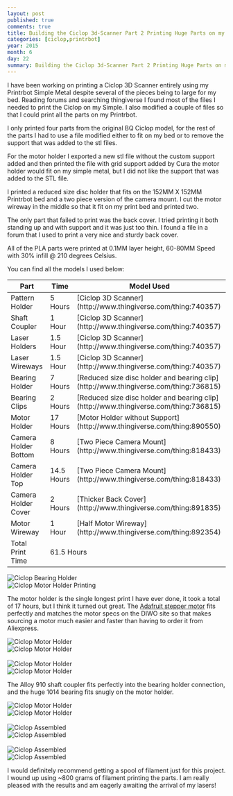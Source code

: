 ```yaml
---
layout: post
published: true
comments: true
title: Building the Ciclop 3d-Scanner Part 2 Printing Huge Parts on my Little Printrbot
categories: [ciclop,printrbot]
year: 2015
month: 6
day: 22
summary: Building the Ciclop 3d-Scanner Part 2 Printing Huge Parts on my Little Printrbot
---
```


I have been working on printing a Ciclop 3D Scanner entirely using my Printrbot Simple Metal despite several of the pieces being to large for my bed. Reading forums and searching thingiverse I found most of the files I needed to print the Ciclop on my Simple. I also modified a couple of files so that I could print all the parts on my Printrbot.

I only printed four parts from the original BQ Ciclop model, for the rest of the parts I had to use a file modified either to fit on my bed or to remove the support that was added to the stl files.

For the motor holder I exported a new stl file without the custom support added and then printed the file with grid support added by Cura the motor holder would fit on my simple metal, but I did not like the support that was added to the STL file.  

I printed a reduced size disc holder that fits on the 152MM X 152MM Printrbot bed and a two piece version of the camera mount. I cut the motor wireway in the middle so that it fit on my print bed and printed two.

The only part that failed to print was the back cover.  I tried printing it both standing up and with support and it was just too thin. I found a file in a forum that I used to print a very nice and sturdy back cover.

All of the PLA parts were printed at 0.1MM layer height, 60-80MM Speed with 30% infill @ 210 degrees Celsius.

You can find all the models I used below:

<div class="table-responsive">
  <table class="table table-hover table-bordered">
    <thead>
      <tr>
        <th>Part</th>
        <th>Time</th>
        <th>Model Used</th>
      </tr>
    </thead>
    <tbody>
      <tr>
        <td>Pattern Holder</td>
        <td>5 Hours</td>
        <td>[Ciclop 3D Scanner](http://www.thingiverse.com/thing:740357)</td>
      </tr>
      <tr>
        <td>Shaft Coupler</td>
        <td>1 Hour</td>
        <td>[Ciclop 3D Scanner](http://www.thingiverse.com/thing:740357)</td>
      </tr>
      <tr>
        <td>Laser Holders</td>
        <td>1.5 Hour</td>
        <td>[Ciclop 3D Scanner](http://www.thingiverse.com/thing:740357)</td>
      </tr>
      <tr>
        <td>Laser Wireways</td>
        <td>1.5 Hour</td>
        <td>[Ciclop 3D Scanner](http://www.thingiverse.com/thing:740357)</td>
      </tr>
      <tr>
        <td>Bearing Holder</td>
        <td>7 Hours</td>
        <td>[Reduced size disc holder and bearing clip](http://www.thingiverse.com/thing:736815)</td>
      </tr>
      <tr>
        <td>Bearing Clips</td>
        <td>2 Hours</td>
        <td>[Reduced size disc holder and bearing clip](http://www.thingiverse.com/thing:736815)</td>
      </tr>
      <tr>
        <td>Motor Holder</td>
        <td>17 Hours</td>
        <td>[Motor Holder without Support](http://www.thingiverse.com/thing:890550)</td>
      </tr>
      <tr>
        <td>Camera Holder Bottom</td>
        <td>8 Hours</td>
        <td>[Two Piece Camera Mount](http://www.thingiverse.com/thing:818433)</td>
      </tr>
      <tr>
        <td>Camera Holder Top</td>
        <td>14.5 Hours</td>
        <td>[Two Piece Camera Mount](http://www.thingiverse.com/thing:818433)</td>
      </tr>
      <tr>
        <td>Camera Holder Cover</td>
        <td>2 Hours</td>
        <td>[Thicker Back Cover](http://www.thingiverse.com/thing:891835)</td>
      </tr>
      <tr>
        <td>Motor Wireway</td>
        <td>1 Hour</td>
        <td>[Half Motor Wireway](http://www.thingiverse.com/thing:892354)</td>
      </tr>
      <tr>
        <td>Total Print Time</td>
        <td colspan="2">61.5 Hours</td>
      </tr>
    </tbody>
  </table>
</div>

<div class="row">
  <div class="col-md-6">
    <img alt="Ciclop Bearing Holder" src="http://garthvh.com/assets/img/ciclop/ciclop_bearing_holder.jpg" class="img-responsive img-rounded" />
  </div>
  <div class="col-md-6">
    <img alt="Ciclop Motor Holder Printing" src="http://garthvh.com/assets/img/ciclop/ciclop_motor_holder_printing.jpg" class="img-responsive img-rounded" />
  </div>
</div>


The motor holder is the single longest print I have ever done, it took a total of 17 hours, but I think it turned out great. The [Adafruit stepper motor](https://www.adafruit.com/products/324) fits perfectly and matches the motor specs on the DIWO site so that makes sourcing a motor much easier and faster than having to order it from Aliexpress.

<div class="row">
  <div class="col-md-6">
    <img alt="Ciclop Motor Holder" src="http://garthvh.com/assets/img/ciclop/ciclop_motor_holder_1.jpg" class="img-responsive img-rounded" />
  </div>
  <div class="col-md-6">
    <img alt="Ciclop Motor Holder" src="http://garthvh.com/assets/img/ciclop/ciclop_motor_holder_2.jpg" class="img-responsive img-rounded" />
  </div>
</div>
<br/>
<div class="row">
  <div class="col-md-6">
    <img alt="Ciclop Motor Holder" src="http://garthvh.com/assets/img/ciclop/ciclop_motor_holder_3.jpg" class="img-responsive img-rounded" />
  </div>
  <div class="col-md-6">
    <img alt="Ciclop Motor Holder" src="http://garthvh.com/assets/img/ciclop/ciclop_motor_holder_with_motor_2.jpg" class="img-responsive img-rounded" />
  </div>
</div>

The Alloy 910 shaft coupler fits perfectly into the bearing holder connection, and the huge 1014 bearing fits snugly on the motor holder.

<div class="row">
  <div class="col-md-6">
    <img alt="Ciclop Motor Holder" src="http://garthvh.com/assets/img/ciclop/ciclop_motor_holder_with_motor_1.jpg" class="img-responsive img-rounded" />
  </div>
  <div class="col-md-6">
    <img alt="Ciclop Motor Holder" src="http://garthvh.com/assets/img/ciclop/ciclop_motor_holder_with_motor_3.jpg" class="img-responsive img-rounded" />
  </div>
</div>
<br/>
<div class="row">
  <div class="col-md-6">
    <img alt="Ciclop Assembled" src="http://garthvh.com/assets/img/ciclop/ciclop_camera_holder_with_cover.jpg" class="img-responsive img-rounded" />
  </div>
  <div class="col-md-6">
    <img alt="Ciclop Assembled" src="http://garthvh.com/assets/img/ciclop/ciclop_back_cover_printing.jpg" class="img-responsive img-rounded" />
  </div>
</div>
<br/>
<div class="row">
  <div class="col-md-12">
    <img alt="Ciclop Assembled" src="http://garthvh.com/assets/img/ciclop/ciclop_assembled_1.jpg" class="img-responsive img-rounded" />
    <br/>
  </div>
  <div class="col-md-12">
    <img alt="Ciclop Assembled" src="http://garthvh.com/assets/img/ciclop/ciclop_assembled_2.jpg" class="img-responsive img-rounded" />
  </div>
</div>

I would definitely recommend getting a spool of filament just for this project.  I wound up using ~800 grams of filament printing the parts. I am really pleased with the results and am eagerly awaiting the arrival of my lasers!
